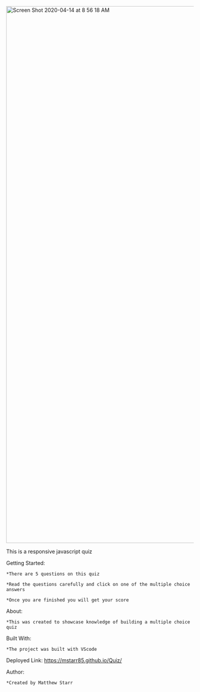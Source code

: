 <img width="1440" alt="Screen Shot 2020-04-14 at 8 56 18 AM" src="https://user-images.githubusercontent.com/53281244/79232092-12ae4a00-7e35-11ea-8a46-b5fc14aebf50.png">


This is a responsive javascript quiz

Getting Started: 

    *There are 5 questions on this quiz     

    *Read the questions carefully and click on one of the multiple choice answers

    *Once you are finished you will get your score

About:

    *This was created to showcase knowledge of building a multiple choice quiz

Built With: 

    *The project was built with VScode

Deployed Link: https://mstarr85.github.io/Quiz/

Author: 
    
    *Created by Matthew Starr

